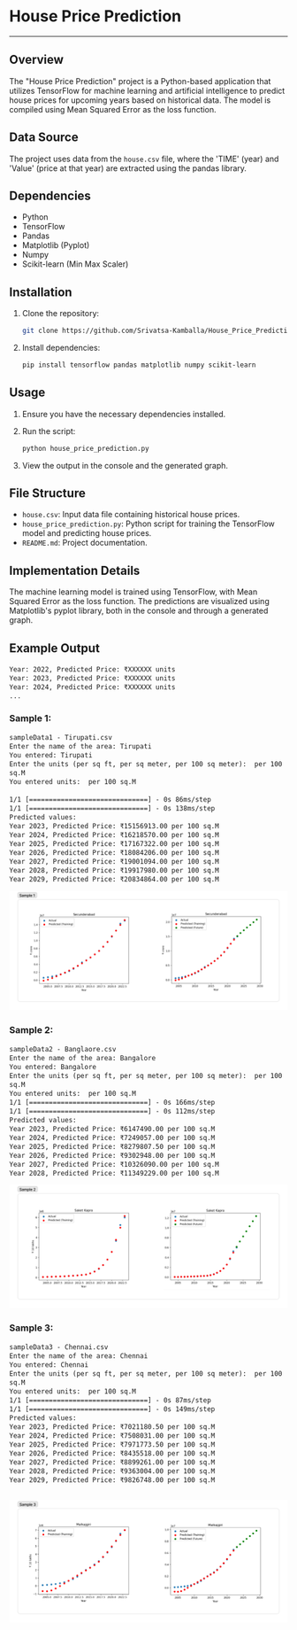 
# House Price Prediction
---

## Overview

The "House Price Prediction" project is a Python-based application that utilizes TensorFlow for machine learning and artificial intelligence to predict house prices for upcoming years based on historical data. The model is compiled using Mean Squared Error as the loss function.

## Data Source

The project uses data from the `house.csv` file, where the 'TIME' (year) and 'Value' (price at that year) are extracted using the pandas library.

## Dependencies

- Python
- TensorFlow
- Pandas
- Matplotlib (Pyplot)
- Numpy
- Scikit-learn (Min Max Scaler)

## Installation

1. Clone the repository:

    ```bash
    git clone https://github.com/Srivatsa-Kamballa/House_Price_Prediction.git
    ```

2. Install dependencies:

    ```bash
    pip install tensorflow pandas matplotlib numpy scikit-learn
    ```

## Usage

1. Ensure you have the necessary dependencies installed.
2. Run the script:

    ```bash
    python house_price_prediction.py
    ```

3. View the output in the console and the generated graph.

## File Structure

- `house.csv`: Input data file containing historical house prices.
- `house_price_prediction.py`: Python script for training the TensorFlow model and predicting house prices.
- `README.md`: Project documentation.

## Implementation Details

The machine learning model is trained using TensorFlow, with Mean Squared Error as the loss function. The predictions are visualized using Matplotlib's pyplot library, both in the console and through a generated graph.

## Example Output

```
Year: 2022, Predicted Price: ₹XXXXXX units
Year: 2023, Predicted Price: ₹XXXXXX units
Year: 2024, Predicted Price: ₹XXXXXX units
...
```

### Sample 1:

```
sampleData1 - Tirupati.csv
Enter the name of the area: Tirupati
You entered: Tirupati
Enter the units (per sq ft, per sq meter, per 100 sq meter):  per 100 sq.M
You entered units:  per 100 sq.M

1/1 [==============================] - 0s 86ms/step
1/1 [==============================] - 0s 138ms/step
Predicted values:
Year 2023, Predicted Price: ₹15156913.00 per 100 sq.M
Year 2024, Predicted Price: ₹16218570.00 per 100 sq.M
Year 2025, Predicted Price: ₹17167322.00 per 100 sq.M
Year 2026, Predicted Price: ₹18084206.00 per 100 sq.M
Year 2027, Predicted Price: ₹19001094.00 per 100 sq.M
Year 2028, Predicted Price: ₹19917980.00 per 100 sq.M
Year 2029, Predicted Price: ₹20834864.00 per 100 sq.M
```
![sample Data1 Tirupati](images/sample1.png)
### Sample 2:
```
sampleData2 - Banglaore.csv
Enter the name of the area: Bangalore  
You entered: Bangalore
Enter the units (per sq ft, per sq meter, per 100 sq meter):  per 100 sq.M
You entered units:  per 100 sq.M
1/1 [==============================] - 0s 166ms/step
1/1 [==============================] - 0s 112ms/step
Predicted values:
Year 2023, Predicted Price: ₹6147490.00 per 100 sq.M
Year 2024, Predicted Price: ₹7249057.00 per 100 sq.M
Year 2025, Predicted Price: ₹8279807.50 per 100 sq.M
Year 2026, Predicted Price: ₹9302948.00 per 100 sq.M
Year 2027, Predicted Price: ₹10326090.00 per 100 sq.M
Year 2028, Predicted Price: ₹11349229.00 per 100 sq.M
```
![sample Data2 Bangalore](images/sample2.png)
### Sample 3:
```
sampleData3 - Chennai.csv
Enter the name of the area: Chennai
You entered: Chennai
Enter the units (per sq ft, per sq meter, per 100 sq meter):  per 100 sq.M
You entered units:  per 100 sq.M
1/1 [==============================] - 0s 87ms/step
1/1 [==============================] - 0s 149ms/step
Predicted values:
Year 2023, Predicted Price: ₹7021180.50 per 100 sq.M
Year 2024, Predicted Price: ₹7508031.00 per 100 sq.M
Year 2025, Predicted Price: ₹7971773.50 per 100 sq.M
Year 2026, Predicted Price: ₹8435518.00 per 100 sq.M
Year 2027, Predicted Price: ₹8899261.00 per 100 sq.M
Year 2028, Predicted Price: ₹9363004.00 per 100 sq.M
Year 2029, Predicted Price: ₹9826748.00 per 100 sq.M
```
![sample Data3 Chennai](images/sample3.png)
---

